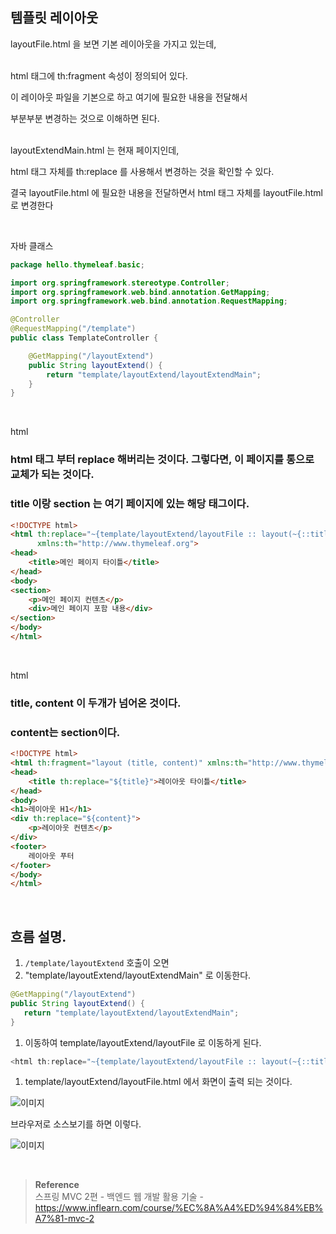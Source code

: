 ## 템플릿 레이아웃

layoutFile.html 을 보면 기본 레이아웃을 가지고 있는데, 

<br/>html 태그에 th:fragment 속성이 정의되어 있다. 

이 레이아웃 파일을 기본으로 하고 여기에 필요한 내용을 전달해서 

부분부분 변경하는 것으로 이해하면 된다.

<br/>layoutExtendMain.html 는 현재 페이지인데, 

html 태그 자체를 th:replace 를 사용해서 변경하는 것을 확인할 수 있다. 

결국 layoutFile.html 에 필요한 내용을 전달하면서 html 태그 자체를 layoutFile.html 로 변경한다

<br/>

자바 클래스

```java
package hello.thymeleaf.basic;

import org.springframework.stereotype.Controller;
import org.springframework.web.bind.annotation.GetMapping;
import org.springframework.web.bind.annotation.RequestMapping;

@Controller
@RequestMapping("/template")
public class TemplateController {

    @GetMapping("/layoutExtend")
    public String layoutExtend() {
        return "template/layoutExtend/layoutExtendMain";
    }
}
```

<br/>


html

### html 태그 부터 replace 해버리는 것이다. 그렇다면, 이 페이지를 통으로 교체가 되는 것이다.

### title 이랑 section 는 여기 페이지에 있는 해당 태그이다.

```html
<!DOCTYPE html>
<html th:replace="~{template/layoutExtend/layoutFile :: layout(~{::title}, ~{::section})}"
      xmlns:th="http://www.thymeleaf.org">
<head>
    <title>메인 페이지 타이틀</title>
</head>
<body>
<section>
    <p>메인 페이지 컨텐츠</p>
    <div>메인 페이지 포함 내용</div>
</section>
</body>
</html>
```


<br/>

html

### title, content 이 두개가 넘어온 것이다.

### content는 section이다.

```html
<!DOCTYPE html>
<html th:fragment="layout (title, content)" xmlns:th="http://www.thymeleaf.org">
<head>
    <title th:replace="${title}">레이아웃 타이틀</title>
</head>
<body>
<h1>레이아웃 H1</h1>
<div th:replace="${content}">
    <p>레이아웃 컨텐츠</p>
</div>
<footer>
    레이아웃 푸터
</footer>
</body>
</html>
```

<br/>

## 흐름 설명.

1. `/template/layoutExtend` 호출이 오면
2. "template/layoutExtend/layoutExtendMain" 로 이동한다.

```java
@GetMapping("/layoutExtend")
public String layoutExtend() {
   return "template/layoutExtend/layoutExtendMain";
}
```

1. 이동하여 template/layoutExtend/layoutFile 로 이동하게 된다.

```java
<html th:replace="~{template/layoutExtend/layoutFile :: layout(~{::title}, ~{::section})}"
```

1. template/layoutExtend/layoutFile.html 에서 화면이 출력 되는 것이다.

![이미지](/programming/img/겨8.PNG)

브라우저로 소스보기를 하면 이렇다.


![이미지](/programming/img/겨9.PNG)

<br/>

>**Reference** <br/>스프링 MVC 2편 - 백엔드 웹 개발 활용 기술 - https://www.inflearn.com/course/%EC%8A%A4%ED%94%84%EB%A7%81-mvc-2